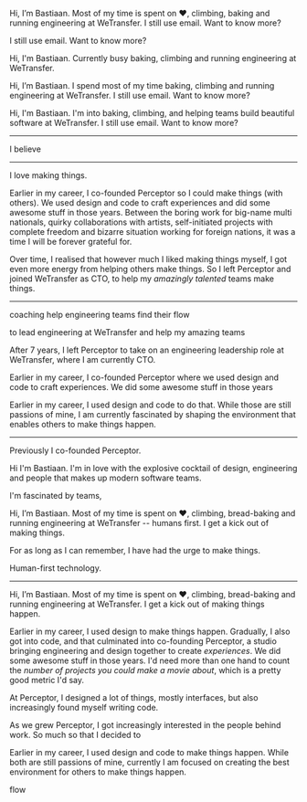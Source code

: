 Hi, I’m Bastiaan. Most of my time is spent on ❤️, climbing, baking and running engineering at WeTransfer. 
I still use email. Want to know more?

I still use email. Want to know more?

Hi, I'm Bastiaan. Currently busy baking, climbing and running engineering at WeTransfer.

Hi, I’m Bastiaan. I spend most of my time baking, climbing and running engineering at WeTransfer. 
I still use email. Want to know more?  

Hi, I'm Bastiaan. I'm into baking, climbing, and helping teams build beautiful software at WeTransfer.
I still use email. Want to know more?

---

I believe 


---


I love making things.

Earlier in my career, I co-founded Perceptor so I could make things (with others). We used design and code to craft experiences and did some awesome stuff in those years. Between the boring work for big-name multi nationals, quirky collaborations with artists, self-initiated projects with complete freedom and bizarre situation working for foreign nations, it was a time I will be forever grateful for.

Over time, I realised that however much I liked making things myself, I got even more energy from helping others make things. So I left Perceptor and joined WeTransfer as CTO, to help my _amazingly talented_ teams make things.


----



coaching
help engineering teams find their flow



to lead engineering at WeTransfer and help my amazing teams 

After 7 years, I left Perceptor to take on an engineering leadership role at WeTransfer, where I am currently CTO. 



Earlier in my career, I co-founded Perceptor where we used design and code to craft experiences. We did some awesome stuff in those years




Earlier in my career, I used design and code to do that. While those are still passions of mine, I am currently fascinated by shaping the environment that enables others to make things happen. 


---

Previously I co-founded Perceptor.

Hi I'm Bastiaan. I'm in love with the explosive cocktail of design, engineering and people that makes up modern software teams.

I'm fascinated by teams,

Hi, I’m Bastiaan. Most of my time is spent on ❤️, climbing, bread-baking and running engineering at WeTransfer -- humans first. I get a kick out of making things.

For as long as I can remember, I have had the urge to make things. 

Human-first technology.

---

Hi, I’m Bastiaan. Most of my time is spent on ❤️, climbing, bread-baking and running engineering at WeTransfer. I get a kick out of making things happen.

Earlier in my career, I used design to make things happen. Gradually, I also got into code, and that culminated into co-founding Perceptor, a studio bringing engineering and design together to create _experiences_. We did some awesome stuff in those years. I'd need more than one hand to count the _number of projects you could make a movie about_, which is a pretty good metric I'd say.

At Perceptor, I designed a lot of things, mostly interfaces, but also increasingly found myself writing code. 


As we grew Perceptor, I got increasingly interested in the people behind work. So much so that I decided to 

Earlier in my career, I used design and code to make things happen. While both are still passions of mine, currently I am focused on creating the best environment for others to make things happen. 

flow

